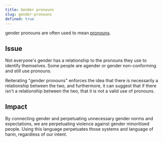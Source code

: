 ```yaml
---
title: Gender pronouns
slug: gender-pronouns
defined: true
---
```


gender pronouns are often used to mean [pronouns](/definition/pronouns).

## Issue

Not everyone's gender has a relationship to the pronouns they use to identify themselves. Some people are agender or gender non-conforming and still use pronouns.

Reiterating "gender pronouns" enforces the idea that there is necessarily a relationship between the two, and furthermore, it can suggest that if there isn't a relationship between the two, that it is not a valid use of pronouns.

## Impact

By connecting gender and perpetuating unnecessary gender norms and expectations, we are perpetuating violence against gender minoritised people. Using this language perpetuates those systems and language of harm, regardless of our intent.
